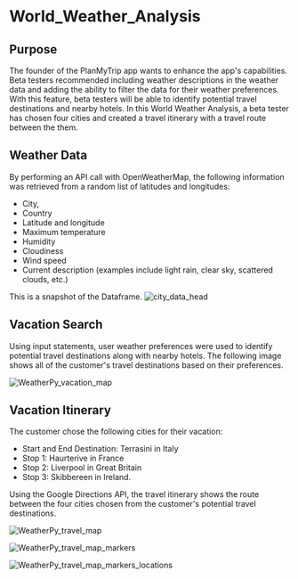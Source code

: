 # World_Weather_Analysis

## Purpose

The founder of the PlanMyTrip app wants to enhance the app's capabilities. Beta testers recommended including weather descriptions in the weather data and adding the ability to filter the data for their weather preferences. With this feature, beta testers will be able to identify potential travel destinations and nearby hotels. In this World Weather Analysis, a beta tester has chosen four cities and created a travel itinerary with a travel route between the them. 

## Weather Data

By performing an API call with OpenWeatherMap, the following information was retrieved from a random list of latitudes and longitudes:

- City, 
- Country
- Latitude and longitude
- Maximum temperature
- Humidity
- Cloudiness
- Wind speed
- Current description (examples include light rain, clear sky, scattered clouds, etc.)

This is a snapshot of the Dataframe.
![city_data_head](https://user-images.githubusercontent.com/90656004/142777115-03a145d7-122b-4668-a376-e39f2a9334c7.PNG)


## Vacation Search

Using input statements, user weather preferences were used to identify potential travel destinations along with nearby hotels. The following image shows all of the customer's travel destinations based on their preferences. 

![WeatherPy_vacation_map](https://user-images.githubusercontent.com/90656004/142777189-0f4aafa7-bcd4-4450-bbf3-ccb4591ca9c6.PNG)


## Vacation Itinerary

The customer chose the following cities for their vacation: 
- Start and End Destination: Terrasini in Italy
- Stop 1: Haurterive in France
- Stop 2: Liverpool in Great Britain
- Stop 3: Skibbereen in Ireland. 

Using the Google Directions API, the travel itinerary shows the route between the four cities chosen from the customer's potential travel destinations.

![WeatherPy_travel_map](https://user-images.githubusercontent.com/90656004/142777203-818a9058-4bae-4081-ac9d-35075fa1b591.png)

![WeatherPy_travel_map_markers](https://user-images.githubusercontent.com/90656004/142777208-3fd9a8a0-39f5-45af-8eb5-7dd0aad2bfb3.png)

![WeatherPy_travel_map_markers_locations](https://user-images.githubusercontent.com/90656004/142777212-b1b48d9c-9f52-4ce0-bf0e-1a09f95bf9c2.png)

